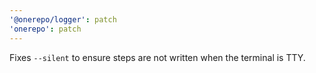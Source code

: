 ```yaml
---
'@onerepo/logger': patch
'onerepo': patch
---
```


Fixes `--silent` to ensure steps are not written when the terminal is TTY.
